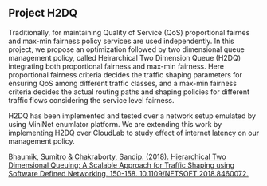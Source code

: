 ## Project H2DQ

Traditionally, for maintaining Quality of Service (QoS) proportional fairnes and max-min fairness policy services are used independently. In this project, we propose an optimization followed by two dimensional queue management policy, called Heirarchical Two Dimension Queue (H2DQ) integrating both proportional fairness and max-min fairness. Here proportional fairness criteria decides the traffic shaping parameters for ensuring QoS among different traffic classes, and a max-min fairness criteria decides the actual routing paths and shaping policies for different traffic flows considering the service level fairness.

H2DQ has been implemented and tested over a network setup emulated by using MiniNet enumlator platform. We are extending this work by implementing H2DQ over CloudLab to study effect of internet latency on our management policy.

[Bhaumik, Sumitro & Chakraborty, Sandip. (2018). Hierarchical Two Dimensional Queuing: A Scalable Approach for Traffic Shaping using Software Defined Networking. 150-158. 10.1109/NETSOFT.2018.8460072.](https://ieeexplore.ieee.org/document/8460072)